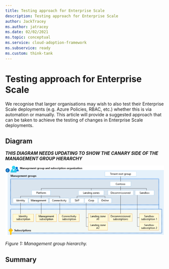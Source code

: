 ```yaml
---
title: Testing approach for Enterprise Scale
description: Testing approach for Enterprise Scale
author: JackTracey
ms.author: jatracey
ms.date: 02/02/2021
ms.topic: conceptual
ms.service: cloud-adoption-framework
ms.subservice: ready 
ms.custom: think-tank
---
```


# Testing approach for Enterprise Scale

We recognise that larger organisations may wish to also test their Enterprise Scale deployments (e.g. Azure Policies, RBAC, etc.) whether this is via automation or manually. This article will provide a suggested approach that can be taken to achieve the testing of changes in Enterprise Scale deployments.

## Diagram 

***THIS DIAGRAM NEEDS UPDATING TO SHOW THE CANARY SIDE OF THE MANAGEMENT GROUP HIERARCHY***

![Diagram that shows management group hierarchy.](./media/sub-org.png)

_Figure 1: Management group hierarchy._

## Summary